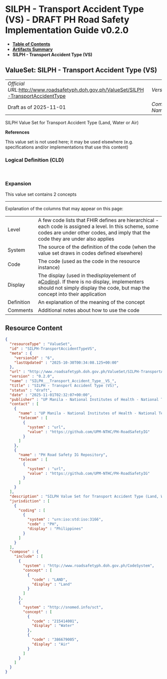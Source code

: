 # SILPH - Transport Accident Type (VS) - DRAFT PH Road Safety Implementation Guide v0.2.0

* [**Table of Contents**](toc.md)
* [**Artifacts Summary**](artifacts.md)
* **SILPH - Transport Accident Type (VS)**

## ValueSet: SILPH - Transport Accident Type (VS) 

| | |
| :--- | :--- |
| *Official URL*:http://www.roadsafetyph.doh.gov.ph/ValueSet/SILPH-TransportAccidentType | *Version*:0.2.0 |
| Draft as of 2025-11-01 | *Computable Name*:SILPH___Transport_Accident_Type__VS_ |

 
SILPH Value Set for Transport Accident Type (Land, Water or Air) 

 **References** 

This value set is not used here; it may be used elsewhere (e.g. specifications and/or implementations that use this content)

### Logical Definition (CLD)

 

### Expansion

This value set contains 2 concepts

-------

 Explanation of the columns that may appear on this page: 

| | |
| :--- | :--- |
| Level | A few code lists that FHIR defines are hierarchical - each code is assigned a level. In this scheme, some codes are under other codes, and imply that the code they are under also applies |
| System | The source of the definition of the code (when the value set draws in codes defined elsewhere) |
| Code | The code (used as the code in the resource instance) |
| Display | The display (used in the*display*element of a[Coding](http://hl7.org/fhir/R4/datatypes.html#Coding)). If there is no display, implementers should not simply display the code, but map the concept into their application |
| Definition | An explanation of the meaning of the concept |
| Comments | Additional notes about how to use the code |



## Resource Content

```json
{
  "resourceType" : "ValueSet",
  "id" : "SILPH-TransportAccidentTypeVS",
  "meta" : {
    "versionId" : "6",
    "lastUpdated" : "2025-10-30T00:34:08.125+00:00"
  },
  "url" : "http://www.roadsafetyph.doh.gov.ph/ValueSet/SILPH-TransportAccidentType",
  "version" : "0.2.0",
  "name" : "SILPH___Transport_Accident_Type__VS_",
  "title" : "SILPH - Transport Accident Type (VS)",
  "status" : "draft",
  "date" : "2025-11-01T02:32:07+00:00",
  "publisher" : "UP Manila - National Institutes of Health - National Telehealth Center",
  "contact" : [
    {
      "name" : "UP Manila - National Institutes of Health - National Telehealth Center",
      "telecom" : [
        {
          "system" : "url",
          "value" : "https://github.com/UPM-NTHC/PH-RoadSafetyIG"
        }
      ]
    },
    {
      "name" : "PH Road Safety IG Repository",
      "telecom" : [
        {
          "system" : "url",
          "value" : "https://github.com/UPM-NTHC/PH-RoadSafetyIG"
        }
      ]
    }
  ],
  "description" : "SILPH Value Set for Transport Accident Type (Land, Water or Air)",
  "jurisdiction" : [
    {
      "coding" : [
        {
          "system" : "urn:iso:std:iso:3166",
          "code" : "PH",
          "display" : "Philippines"
        }
      ]
    }
  ],
  "compose" : {
    "include" : [
      {
        "system" : "http://www.roadsafetyph.doh.gov.ph/CodeSystem",
        "concept" : [
          {
            "code" : "LAND",
            "display" : "Land"
          }
        ]
      },
      {
        "system" : "http://snomed.info/sct",
        "concept" : [
          {
            "code" : "215414001",
            "display" : "Water"
          },
          {
            "code" : "386679005",
            "display" : "Air"
          }
        ]
      }
    ]
  }
}

```

